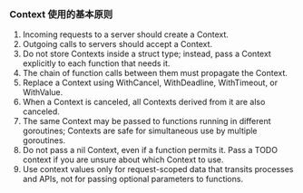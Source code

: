 ### Context 使用的基本原则

1. Incoming requests to a server should create a Context.
2. Outgoing calls to servers should accept a Context.
3. Do not store Contexts inside a struct type; instead, pass a Context explicitly to each function that needs it.
4. The chain of function calls between them must propagate the Context.
5. Replace a Context using WithCancel, WithDeadline, WithTimeout, or WithValue.
6. When a Context is canceled, all Contexts derived from it are also canceled.
7. The same Context may be passed to functions running in different goroutines; Contexts are safe for simultaneous use by multiple goroutines.
8. Do not pass a nil Context, even if a function permits it. Pass a TODO context if you are unsure about which Context to use.
9. Use context values only for request-scoped data that transits processes and APIs, not for passing optional parameters to functions.

